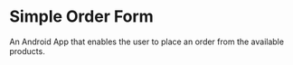 # Simple Order Form
 An Android App that enables the user to place an order from the available products.
